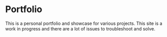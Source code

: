 # Portfolio

This is a personal portfolio and showcase for various projects. This site is a work in progress and there are a lot of issues to troubleshoot and solve. 
